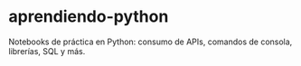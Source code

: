 # aprendiendo-python
Notebooks de práctica en Python: consumo de APIs, comandos de consola, librerías, SQL y más.
